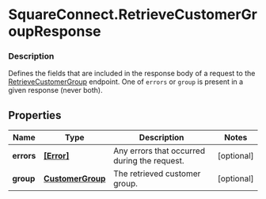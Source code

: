 # SquareConnect.RetrieveCustomerGroupResponse

### Description

Defines the fields that are included in the response body of a request to the [RetrieveCustomerGroup](#endpoint-retrievecustomergroup) endpoint.  One of `errors` or `group` is present in a given response (never both).

## Properties
Name | Type | Description | Notes
------------ | ------------- | ------------- | -------------
**errors** | [**[Error]**](Error.md) | Any errors that occurred during the request. | [optional] 
**group** | [**CustomerGroup**](CustomerGroup.md) | The retrieved customer group. | [optional] 


